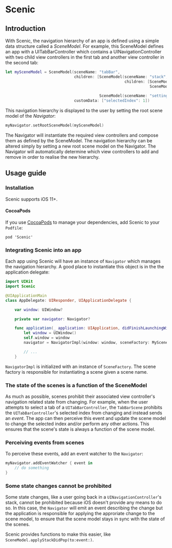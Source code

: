 # Scenic

## Introduction

With Scenic, the navigation hierarchy of an app is defined using a simple data structure called a _SceneModel_. For example, this SceneModel defines an app with a UITabBarController which contains a UINavigationController with two child view controllers in the first tab and another view controller in the second tab:

```swift
let mySceneModel = SceneModel(sceneName: "tabBar",
                              children: [SceneModel(sceneName: "stack",
                                                    children: [SceneModel(sceneName: "cats"),
                                                               SceneModel(sceneName: "cat",
                                                                          customData: ["catName": "Fred"])]),
                                         SceneModel(sceneName: "settings")],
                              customData: ["selectedIndex": 1])
```

This navigation hierarchy is displayed to the user by setting the root scene model of the _Navigator_:

```swift
myNavigator.setRootSceneModel(mySceneModel)
```

The Navigator will instantiate the required view controllers and compose them as defined by the SceneModel. The navigation hierarchy can be altered simply by setting a new root scene model on the Navigator. The Navigator will automatically determine which view controllers to add and remove in order to realise the new hierarchy.

## Usage guide

### Installation
Scenic supports iOS 11+.

#### CocoaPods
If you use [CocoaPods][] to manage your dependencies, add Scenic to your `Podfile`:

```
pod 'Scenic'
```

### Integrating Scenic into an app

Each app using Scenic will have an instance of `Navigator` which manages the navigation hierarchy. A good place to instantiate this object is in the the application delegate:

```swift
import UIKit
import Scenic

@UIApplicationMain
class AppDelegate: UIResponder, UIApplicationDelegate {

    var window: UIWindow?

    private var navigator: Navigator?

    func application(_ application: UIApplication, didFinishLaunchingWithOptions launchOptions: [UIApplicationLaunchOptionsKey: Any]?) -> Bool {
        let window = UIWindow()
        self.window = window
        navigator = NavigatorImpl(window: window, sceneFactory: MySceneFactory())

        // ...
    }
```

`NavigatorImpl` is initialized with an instance of `SceneFactory`. The scene factory is responsible for instantiating a scene given a scene name.

### The state of the scenes is a function of the SceneModel

As much as possible, scenes prohibit their associated view controller's navigation related state from changing. For example, when the user attempts to select a tab of a `UITabBarController`, the `TabBarScene` prohibits the `UITabBarController`'s selected index from changing and instead sends an _event_. The app can then perceive this event and update the scene model to change the selected index and/or perform any other actions. This ensures that the scene's state is always a function of the scene model.

### Perceiving events from scenes

To perceive these events, add an event watcher to the `Navigator`:

```swift
myNavigator.addEventWatcher { event in
    // do something
}
```

### Some state changes cannot be prohibited

Some state changes, like a user going back in a `UINavigationController`'s stack, cannot be prohibited because iOS doesn't provide any means to do so. In this case, the `Navigator` will emit an event describing the change but the application is responsible for applying the approriate change to the scene model, to ensure that the scene model stays in sync with the state of the scenes.

Scenic provides functions to make this easier, like `SceneModel.applyStackDidPop(to:event:)`.


[CocoaPods]: https://cocoapods.org/
